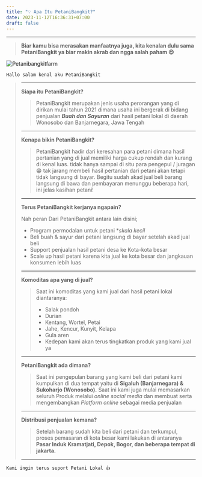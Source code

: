 ```yaml
---
title: "💡 Apa Itu PetaniBangkit?"
date: 2023-11-12T16:36:31+07:00
draft: false
---
```



------
> **Biar kamu bisa merasakan manfaatnya juga, kita kenalan dulu sama PetaniBangkit ya biar makin akrab dan ngga salah paham 😉**


![Petanibangkitfarm](/post/gambar/farm.svg)
```
Hallo salam kenal aku PetaniBangkit
```
>****
>**Siapa itu PetaniBangkit?**
>> PetaniBangkit merupakan jenis usaha perorangan yang di dirikan mulai tahun 2021 dimana usaha ini bergerak di bidang penjualan ***Buah dan Sayuran*** dari hasil petani lokal di daerah Wonosobo dan Banjarnegara, Jawa Tengah
>****
>**Kenapa bikin PetaniBangkit?**
>> PetaniBangkit hadir dari keresahan para petani dimana hasil pertanian yang di jual memiliki harga cukup rendah dan kurang di kenal luas.
>> tidak hanya sampai di situ para pengepul / juragan😁 tak jarang membeli hasil pertanian dari petani akan tetapi tidak langsung di bayar. Begitu sudah akad jual beli barang langsung di bawa dan pembayaran menunggu beberapa hari, ini jelas kasihan petani!
>****
>**Terus PetaniBangkit kerjanya ngapain?**
>
>Nah peran Dari PetaniBangkit antara lain disini;
>- Program permodalan untuk petani **skala kecil*
>- Beli buah & sayur dari petani langsung di bayar setelah akad jual beli
>- Support penjualan hasil petani desa ke Kota-kota besar
>- Scale up hasil petani karena kita jual ke kota besar dan jangkauan konsumen lebih luas
>****
>**Komoditas apa yang di jual?**
>> Saat ini komoditas yang kami jual dari hasil petani lokal diantaranya:
>>- Salak pondoh
>>- Durian
>>- Kentang, Wortel, Petai
>>- Jahe, Kencur, Kunyit, Kelapa
>>- Gula aren
>>- Kedepan kami akan terus tingkatkan produk yang kami jual ya
>****
>**PetaniBangkit ada dimana?**
>> Saat ini pengepulan barang yang kami beli dari petani kami kumpulkan di dua tempat yaitu di **Sigaluh (Banjarnegara) & Sukoharjo (Wonosobo).**
>> Saat ini kami juga mulai memasarkan seluruh Produk melalui *online social media* dan membuat serta mengembangkan *Platform online* sebagai media penjualan
>****
>**Distribusi penjualan kemana?**
>>Setelah barang sudah kita beli dari petani dan terkumpul, proses pemasaran di kota besar kami lakukan di antaranya **Pasar Induk Kramatjati, Depok, Bogor, dan beberapa tempat di jakarta.**
>****
```
Kami ingin terus suport Petani Lokal 👍
```